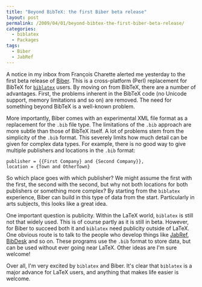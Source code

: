 ```yaml
---
title: "Beyond BibTeX: the first Biber beta release"
layout: post
permalink: /2009/04/01/beyond-bibtex-the-first-biber-beta-release/
categories:
  - biblatex
  - Packages
tags:
  - Biber
  - JabRef
---
```

A notice in my inbox from François Charette alerted me yesterday to the first beta release of [Biber](http://biblatex-biber.sourceforge.net/). This is a cross-platform (Perl) replacement for BibTeX for [`biblatex`](https://ctan.org/pkg/biblatex) users. By moving on from BibTeX, there are a number of advantages. First, the problems inherent in the BibTeX code (no Unicode support, memory limitations and so on) are removed. The need for something beyond BibTeX is a well-known problem.

More importantly, Biber comes with an experimental XML file format as a replacement for the `.bib` file type. The limitations of the `.bib` approach are more subtle than those of BibTeX itself. A lot of problems stem from the simplicity of the `.bib` format. This severely limits how much detail can be given for complex data types. For example, there is no good way to give multiple publishers and locations in the `.bib` format:

<!-- {% raw %} -->
```
publisher = {{First Company} and {Second Company}},
location = {Town and OtherTown}
```
<!-- {% endraw %} -->

So which place goes with which publisher? We might assume the first with the first, the second with the second, but why not both locations for both publishers or something more complex? By starting from the `biblatex` experience, Biber can build in this type of data from the start. Particularly in arts subjects, this looks like a great idea.

One important question is publicity. Within the LaTeX world, `biblatex` is still not that widely used. This is of course partly as it is still in beta. However, for Biber to succeed both it and `biblatex` need publicity outside of LaTeX. One obvious route is to talk to the people who develop things like [JabRef](http://jabref.sourceforge.net/), [BibDesk](http://bibdesk.sourceforge.net/) and so on. These programs use the `.bib` format to store data, but can be used without ever going near LaTeX. Other ideas are I'm sure welcome!

Over all, I'm very excited by `biblatex` and Biber. It's clear that `biblatex` is a major advance for LaTeX users, and anything that makes life easier is welcome.
